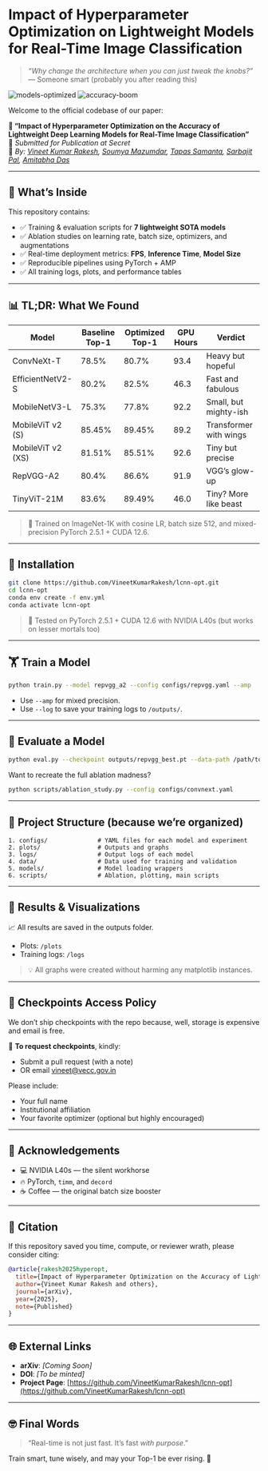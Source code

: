 # Impact of Hyperparameter Optimization on Lightweight Models for Real-Time Image Classification

> *“Why change the architecture when you can just tweak the knobs?”* — Someone smart (probably you after reading this)

![models-optimized](https://img.shields.io/badge/Optimized-Yes-21c55d)
![accuracy-boom](https://img.shields.io/badge/Accuracy%2B-Verified-orange)

Welcome to the official codebase of our paper:

**📄 “Impact of Hyperparameter Optimization on the Accuracy of Lightweight Deep Learning Models for Real-Time Image Classification”**  
🧪 *Submitted for Publication at Secret*  
🔬 *By: [Vineet Kumar Rakesh](mailto:vineet@vecc.gov.in), [Soumya Mazumdar](mailto:reachme@soumyamazumdar.com), [Tapas Samanta](mailto:tsamanta@vecc.gov.in), [Sarbajit Pal](mailto:sarbajit@vecc.gov.in), [Amitabha Das](mailto:amitabhad.snsa@jadavpuruniversity.in)*

---

## 🚀 What’s Inside

This repository contains:

* ✅ Training & evaluation scripts for **7 lightweight SOTA models**
* ✅ Ablation studies on learning rate, batch size, optimizers, and augmentations
* ✅ Real-time deployment metrics: **FPS**, **Inference Time**, **Model Size**
* ✅ Reproducible pipelines using PyTorch + AMP
* ✅ All training logs, plots, and performance tables

---

## 📊 TL;DR: What We Found

| Model             | Baseline Top-1 | Optimized Top-1 | GPU Hours | Verdict                |
|------------------|----------------|-----------------|-----------|------------------------|
| ConvNeXt-T       | 78.5%          | 80.7%           | 93.4      | Heavy but hopeful      |
| EfficientNetV2-S | 80.2%          | 82.5%           | 46.3      | Fast and fabulous      |
| MobileNetV3-L    | 75.3%          | 77.8%           | 92.2      | Small, but mighty-ish  |
| MobileViT v2 (S) | 85.45%         | 89.45%          | 89.2      | Transformer with wings |
| MobileViT v2 (XS)| 81.51%         | 85.51%          | 92.6      | Tiny but precise       |
| RepVGG-A2        | 80.4%          | 86.6%           | 91.9      | VGG’s glow-up          |
| TinyViT-21M      | 83.6%          | 89.49%          | 46.0      | Tiny? More like beast  |

> 🧠 Trained on ImageNet-1K with cosine LR, batch size 512, and mixed-precision PyTorch 2.5.1 + CUDA 12.6.

---

## 🧰 Installation

```bash
git clone https://github.com/VineetKumarRakesh/lcnn-opt.git
cd lcnn-opt
conda env create -f env.yml
conda activate lcnn-opt
```

> 🧪 Tested on PyTorch 2.5.1 + CUDA 12.6 with NVIDIA L40s (but works on lesser mortals too)

---

## 🏋️ Train a Model

```bash
python train.py --model repvgg_a2 --config configs/repvgg.yaml --amp
```

* Use `--amp` for mixed precision.  
* Use `--log` to save your training logs to `/outputs/`.

---

## 🧪 Evaluate a Model

```bash
python eval.py --checkpoint outputs/repvgg_best.pt --data-path /path/to/imagenet-val
```

Want to recreate the full ablation madness?

```bash
python scripts/ablation_study.py --config configs/convnext.yaml
```

---

## 📁 Project Structure (because we’re organized)

```
1. configs/              # YAML files for each model and experiment
2. plots/                # Outputs and graphs
3. logs/                 # Output logs of each model
4. data/                 # Data used for training and validation
5. models/               # Model loading wrappers
6. scripts/              # Ablation, plotting, main scripts
```

---

## 📸 Results & Visualizations

📈 All results are saved in the outputs folder.

* Plots: `/plots`  
* Training logs: `/logs`

> 💡 All graphs were created without harming any matplotlib instances.

---

## 🔐 Checkpoints Access Policy

We don’t ship checkpoints with the repo because, well, storage is expensive and email is free.

🧬 **To request checkpoints**, kindly:

* Submit a pull request (with a note)
* OR email [vineet@vecc.gov.in](mailto:vineet@vecc.gov.in)

Please include:

* Your full name  
* Institutional affiliation  
* Your favorite optimizer (optional but highly encouraged)

---

## 🙏 Acknowledgements

* 💻 NVIDIA L40s — the silent workhorse  
* 🔥 PyTorch, `timm`, and `decord`  
* ☕ Coffee — the original batch size booster

---

## 📜 Citation

If this repository saved you time, compute, or reviewer wrath, please consider citing:

```bibtex
@article{rakesh2025hyperopt,
  title={Impact of Hyperparameter Optimization on the Accuracy of Lightweight Deep Learning Models for Real-Time Image Classification},
  author={Vineet Kumar Rakesh and others},
  journal={arXiv},
  year={2025},
  note={Published}
}
```

---

## 🌐 External Links

* **arXiv**: _[Coming Soon]_  
* **DOI**: _[To be minted]_  
* **Project Page**: [https://github.com/VineetKumarRakesh/lcnn-opt](https://github.com/VineetKumarRakesh/lcnn-opt)

---

## 🤓 Final Words

> “Real-time is not just fast. It’s fast *with purpose*.”

Train smart, tune wisely, and may your Top-1 be ever rising. 🚀
